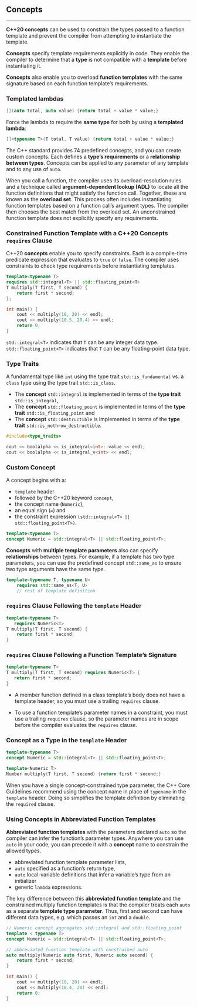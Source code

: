 ## Concepts
---

**C++20 concepts** can be used to constrain the types passed to a function template and prevent the compiler from attempting to instantiate the template.

**Concepts** specify template requirements explicitly in code. They enable the compiler to determine that a **type** is not compatible with a **template** before instantiating it.

**Concepts** also enable you to overload **function templates** with the same signature based on each function template’s requirements.


### Templated lambdas

```c++
[](auto total, auto value) {return total + value * value;}
```
Force the lambda to require the **same type** for both by using a **templated lambda**:

```c++
[]<typename T>(T total, T value) {return total + value * value;}
```
The C++ standard provides 74 predefined concepts, and you can create custom concepts. Each defines a **type’s requirements** or a **relationship between types**. Concepts can be applied to any parameter of any template and to any use of `auto`.

When you call a function, the compiler uses its overload-resolution rules and a technique called **argument-dependent lookup (ADL)** to locate all the function definitions that might satisfy the function call. Together, these are known as the **overload set**. This process often includes instantiating function templates based on a function call’s argument types. The compiler then chooses the best match from the overload set. An unconstrained function template does not explicitly specify any requirements. 


###  Constrained Function Template with a C++20 Concepts `requires` Clause

C++20 **concepts** enable you to specify constraints. Each is a compile-time predicate expression that evaluates to `true` or `false`. The compiler uses constraints to check type requirements before instantiating templates. 

```c++
template<typename T>
requires std::integral<T> || std::floating_point<T>
T multiply(T first, T second) {
    return first * second;
};

int main() {
    cout << multiply(10, 20) << endl;
    cout << multiply(10.5, 20.4) << endl;
    return 0;
}
```

`std::integral<T>` indicates that `T` can be any integer data type.
`std::floating_point<T>` indicates that `T` can be any floating-point data type.

### Type Traits

A fundamental type like `int` using the type trait `std::is_fundamental` vs. a `class` type using the type trait `std::is_class`.

- The **concept** `std::integral` is implemented in terms of the **type trait** `std::is_integral`,
- The **concept** `std::floating_point` is implemented in terms of the **type trait** `std::is_floating_point` and
- The **concept** `std::destructible` is implemented in terms of the **type trait** `std::is_nothrow_destructible`.

```c++
#include<type_traits>

cout << boolalpha << is_integral<int>::value << endl;
cout << boolalpha << is_integral_v<int> << endl;
```

### Custom Concept

A concept begins with a:
- `template` header 
- followed by the C++20 keyword `concept`,
- the concept name (`Numeric`),
- an equal sign (`=`) and
- the constraint expression `(std::integral<T> || std::floating_point<T>)`.

```c++
template<typename T>
concept Numeric = std::integral<T> || std::floating_point<T>;
```

**Concepts** with **multiple template parameters** also can specify **relationships** between types. For example, if a template has two type parameters, you can use the predefined concept `std::same_as` to ensure two type arguments have the same type.

```c++
template<typename T, typename U>
    requires std::same_as<T, U>
    // rest of template definition
```

### `requires` Clause Following the `template` Header

```c++
template<typename T>
   requires Numeric<T>
T multiply(T first, T second) {
    return first * second;
}
```

### `requires` Clause Following a Function Template’s Signature

```c++
template<typename T>
T multiply(T first, T second) requires Numeric<T> {
   return first * second;
}
```

- A member function defined in a class template’s body does not have a template header, so you must use a trailing `requires` clause.

- To use a function template’s parameter names in a constraint, you must use a trailing `requires` clause, so the parameter names are in scope before the compiler evaluates the `requires` clause.

### Concept as a Type in the `template` Header

```c++
template<typename T>
concept Numeric = std::integral<T> || std::floating_point<T>;

template<Numeric T>
Number multiply(T first, T second) {return first * second;}
```

When you have a single concept-constrained type parameter, the C++ Core Guidelines recommend using the concept name in place of `typename` in the `template` header. Doing so simplifies the template definition by eliminating the `required` clause.


### Using Concepts in Abbreviated Function Templates

**Abbreviated function templates** with the parameters declared `auto` so the compiler can infer the function’s parameter types. Anywhere you can use `auto` in your code, you can precede it with a **concept** name to constrain the allowed types.

- abbreviated function template parameter lists,
- `auto` specified as a function’s return type,
- `auto` local-variable definitions that infer a variable’s type from an initializer
- generic `lambda` expressions.

The key difference between this **abbreviated function template** and the constrained multiply function templates is that the compiler treats each `auto` as a separate **template type parameter**. Thus, first and second can have different data types, e.g. which passes an `int` and a `double`.

```c++
// Numeric concept aggregates std::integral and std::floating_point
template < typename T>
concept Numeric = std::integral<T> || std::floating_point<T>;

// abbreviated function template with constrained auto
auto multiply(Numeric auto first, Numeric auto second) {
    return first * second;
}

int main() {
    cout << multiply(10, 20) << endl;
    cout << multiply(10.4, 20) << endl;
    return 0;
}
```
